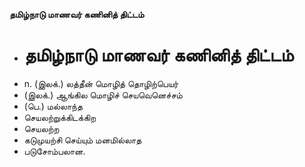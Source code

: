 **தமிழ்நாடு மாணவர் கணினித் திட்டம்**
- # தமிழ்நாடு மாணவர் கணினித் திட்டம்
- n. (இலக்.) லத்தீன் மொழித் தொழிற்பெயர்
- (இலக்.) ஆங்கில மொழிச் செயவெனெச்சம்
- (பெ.) மல்லாந்த
- செயலற்றுக்கிடக்கிற
- செயலற்ற
- கடுமுயற்சி செய்யும் மனமில்லாத
- படுசோம்பலான.

